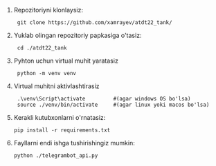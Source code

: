 1. Repozitoriyni klonlaysiz:
   ```
    git clone https://github.com/xamrayev/atdt22_tank/
   ```

3. Yuklab olingan repozitoriy papkasiga o'tasiz:
   ```
    cd ./atdt22_tank
   ```
5. Pyhton uchun virtual muhit yaratasiz
   ```
    python -m venv venv
   ```
7. Virtual muhitni aktivlashtirasiz
   ```
    .\venv\Script\activate         #(agar windows OS bo'lsa)
    source ./venv/bin/activate     #(agar linux yoki macos bo'lsa)
   ```
9. Kerakli kutubxonlarni o'rnatasiz:
    ```
    pip install -r requirements.txt
    ```
11. Fayllarni endi  ishga tushirishingiz mumkin:
    ```
    python ./telegrambot_api.py
    ```

  
